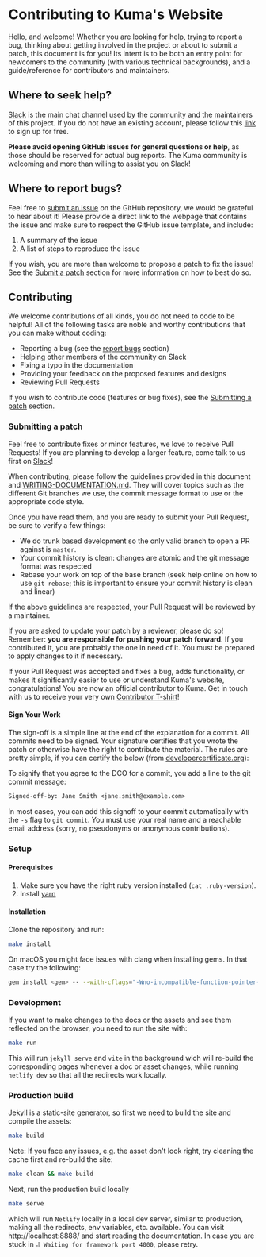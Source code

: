 # Contributing to Kuma's Website

Hello, and welcome! Whether you are looking for help, trying to report a bug, thinking about getting involved in the project or about to submit a patch, this document is for you! Its intent is to be both an entry point for newcomers to the community (with various technical backgrounds), and a guide/reference for contributors and maintainers.

## Where to seek help?

[Slack](https://kuma-mesh.slack.com) is the main chat channel used by the community and the maintainers of this project. If you do not have an existing account, please follow this [link](https://join.slack.com/t/kuma-mesh/shared_invite/zt-1rcll3y6t-DkV_CAItZUoy0IvCwQ~jlQ) to sign up for free.

**Please avoid opening GitHub issues for general questions or help**, as those should be reserved for actual bug reports. The Kuma community is welcoming and more than willing to assist you on Slack!

## Where to report bugs?

Feel free to [submit an issue](https://github.com/kumahq/kuma-website/issues/new/choose) on the GitHub repository, we would be grateful to hear about it! Please provide a direct link to the webpage that contains the issue and make sure to respect the GitHub issue template, and include:

1. A summary of the issue
2. A list of steps to reproduce the issue

If you wish, you are more than welcome to propose a patch to fix the issue! See the [Submit a patch](#submitting-a-patch) section for more information on how to best do so.

## Contributing

We welcome contributions of all kinds, you do not need to code to be helpful! All of the following tasks are noble and worthy contributions that you can make without coding:

- Reporting a bug (see the [report bugs](#where-to-report-bugs) section)
- Helping other members of the community on Slack
- Fixing a typo in the documentation
- Providing your feedback on the proposed features and designs
- Reviewing Pull Requests

If you wish to contribute code (features or bug fixes), see the [Submitting a patch](#submitting-a-patch) section.

### Submitting a patch

Feel free to contribute fixes or minor features, we love to receive Pull Requests! If you are planning to develop a larger feature, come talk to us first on [Slack](#where-to-seek-for-help)!

When contributing, please follow the guidelines provided in this document and [WRITING-DOCUMENTATION.md](WRITING-DOCUMENTATION.md). They will cover topics such as the different Git branches we use, the commit message format to use or the appropriate code style.

Once you have read them, and you are ready to submit your Pull Request, be sure to verify a few things:

- We do trunk based development so the only valid branch to open a PR against is `master`.
- Your commit history is clean: changes are atomic and the git message format was respected
- Rebase your work on top of the base branch (seek help online on how to use `git rebase`; this is important to ensure your commit history is clean and linear)

If the above guidelines are respected, your Pull Request will be reviewed by a maintainer.

If you are asked to update your patch by a reviewer, please do so! Remember: **you are responsible for pushing your patch forward**. If you contributed it, you are probably the one in need of it. You must be prepared to apply changes to it if necessary.

If your Pull Request was accepted and fixes a bug, adds functionality, or makes it significantly easier to use or understand Kuma's website, congratulations! You are now an official contributor to Kuma. Get in touch with us to receive your very own [Contributor T-shirt](#contributor-t-shirt)!

#### Sign Your Work

The sign-off is a simple line at the end of the explanation for a commit. All commits need to be signed. Your signature certifies that you wrote the patch or otherwise have the right to contribute the material. The rules are pretty simple, if you can certify the below (from [developercertificate.org](https://developercertificate.org/)):

To signify that you agree to the DCO for a commit, you add a line to the git commit message:

```txt
Signed-off-by: Jane Smith <jane.smith@example.com>
```

In most cases, you can add this signoff to your commit automatically with the `-s` flag to `git commit`. You must use your real name and a reachable email address (sorry, no pseudonyms or anonymous contributions).

### Setup

#### Prerequisites

1. Make sure you have the right ruby version installed (`cat .ruby-version`).
2. Install [yarn](https://classic.yarnpkg.com/en/docs/install)

#### Installation

Clone the repository and run:
```bash
make install
```

On macOS you might face issues with clang when installing gems. In that case try the following:
```bash
gem install <gem> -- --with-cflags="-Wno-incompatible-function-pointer-types"
```

### Development

If you want to make changes to the docs or the assets and see them reflected on the browser, you need to run the site with:
```bash
make run
```
This will run `jekyll serve` and `vite` in the background wich will re-build the corresponding pages whenever a doc or asset changes,
while running `netlify dev` so that all the redirects work locally.

### Production build

Jekyll is a static-site generator, so first we need to build the site and compile the assets:
```bash
make build
```

Note: If you face any issues, e.g. the asset don't look right, try cleaning the cache first and re-build the site:
```bash
make clean && make build
```

Next, run the production build locally
```bash
make serve
```
which will run `Netlify` locally in a local dev server, similar to production, making all the redirects, env variables, etc.
available. You can visit http://localhost:8888/ and start reading the documentation.
In case you are stuck in `⠼ Waiting for framework port 4000`, please retry.
